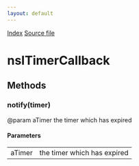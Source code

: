 ```yaml
---
layout: default
---
```

<div id='links'><a href="../index.html">Index</a>
<a href="http://dxr.mozilla.org/mozilla-central/source/xpcom/threads/nsITimer.idl">Source file</a>
</div>

# nsITimerCallback #

## Methods ##

### notify(timer) ###
  
@param aTimer the timer which has expired  
  

#### Parameters ####

<table>

<tr>
<td>aTimer</td>
<td>the timer which has expired  
</td>
</tr>

</table>
